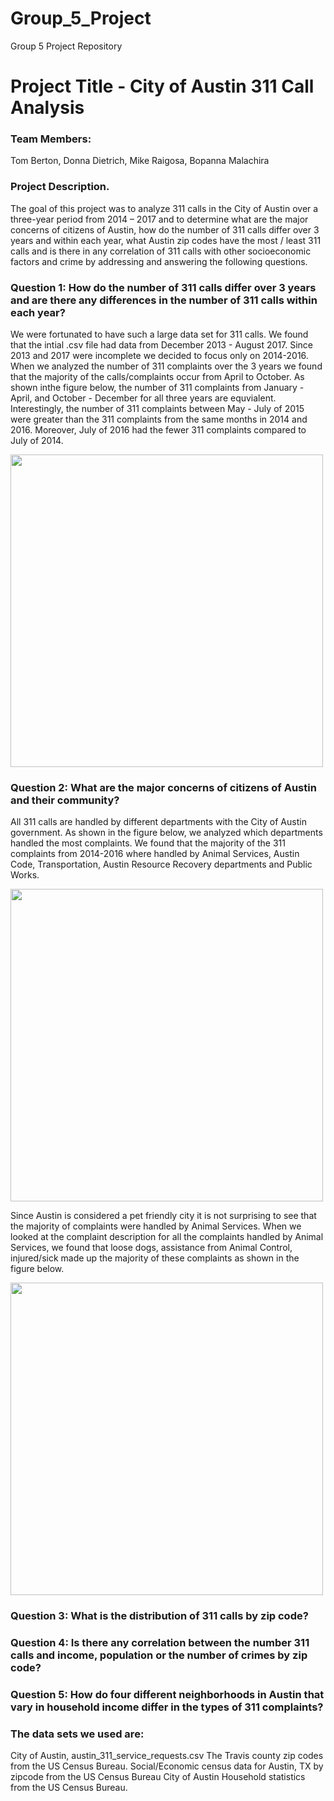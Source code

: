 # Group_5_Project
Group 5 Project Repository

# Project Title - City of Austin 311 Call Analysis

### Team Members: 
Tom Berton, Donna Dietrich, Mike Raigosa, Bopanna Malachira

### Project Description.
  The goal of this project was to analyze 311 calls in the City of Austin over a three-year period from 2014 – 2017 and to determine what are the major concerns of citizens of Austin, how do the number of 311 calls differ over 3 years and within each year, what Austin zip codes have the most / least 311 calls and is there in any correlation of 311 calls with other socioeconomic factors and crime by addressing and answering the following questions.

### Question 1: How do the number of 311 calls differ over 3 years and are there any differences in the number of 311 calls within each year?
  We were fortunated to have such a large data set for 311 calls. We found that the intial .csv file had data from December 2013 - August 2017. Since 2013 and 2017 were incomplete we decided to focus only on 2014-2016. When we analyzed the number of 311 complaints over the 3 years we found that the majority of the calls/complaints occur from April to October. As shown inthe figure below, the number of 311 complaints from January - April, and October - December for all three years are equvialent. Interestingly, the number of 311 complaints between May - July of 2015 were greater than the 311 complaints from the same months in 2014 and 2016. Moreover, July of 2016 had the fewer 311 complaints compared to July of 2014. 
  
  <p align="left">
  <img src="https://github.com/mraigosa/Group_5_Project/blob/master/images/Number_311_calls.png?raw=true "311 Complaints 2014-2016" width="500"/>
  
  ### Question 2: What are the major concerns of citizens of Austin and their community? 
  All 311 calls are handled by different departments with the City of Austin government. As shown in the figure below, we analyzed which departments handled the most complaints. 
  We found that the majority of the 311 complaints from 2014-2016 where handled by Animal Services, Austin Code, Transportation, Austin Resource Recovery departments and Public Works.
<p align="left">
  <img src="https://github.com/mraigosa/Group_5_Project/blob/master/images/overviewcodedepartment.png?raw=true "311 Calls by City Services Department" width="500"/>

  Since Austin is considered a pet friendly city it is not surprising to see that the majority of complaints were handled by Animal Services. When we looked at the complaint description for all the complaints handled by Animal Services, we found that loose dogs, assistance from Animal Control, injured/sick made up the majority of these complaints as shown in the figure below.
  <p align="left">
  <img src="https://github.com/mraigosa/Group_5_Project/blob/master/images/overviewanimalservices.png?raw=true "Animal Services 311 Calls" width="500"/>
</p>
                                                                                                                                                     
                                                                                                                                                     
### Question 3: What is the distribution of 311 calls by zip code?



### Question 4: Is there any correlation between the number 311 calls and income, population or the number of crimes by zip code?



### Question 5: How do four different neighborhoods in Austin that vary in household income differ in the types of 311 complaints?



### The data sets we used are:
  City of Austin, austin_311_service_requests.csv
  The Travis county zip codes from the US Census Bureau.
  Social/Economic census data for Austin, TX by zipcode from the US Census Bureau
  City of Austin Household statistics from the US Census Bureau.
